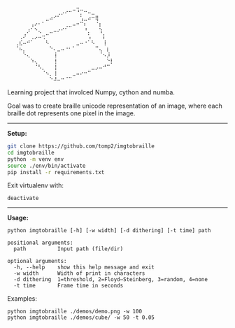 ```
⠀⠀⠀⠀⠀⠀⠀⠀⠀⠀⠀⠀⠀⠀⠀⠀⠀⠀⣀
⠀⠀⠀⠀⠀⠀⠀⠀⠀⠀⠀⠀⠀⢀⡠⠔⠒⠉⠘⡉⠒⠤⣀
⠀⠀⠀⠀⠀⠀⠀⠀⠀⠀⣀⠴⠊⠁⠀⠀⠀⠀⠀⢡⣀⠴⠒⢿
⠀⠀⠀⠀⠀⠀⢠⠔⠂⠁⠀⠀⠀⠀⠀⢀⣀⠤⠒⠉⠆⠀⠀⠈⡆
⠀⠀⠀⠀⠀⡰⠁⠑⢄⠀⠀⣀⠤⠔⠊⠁⠀⠀⠀⠀⠘⡀⠀⠀⢱
⠀⠀⠀⢀⠜⠀⢀⡠⠤⢒⠉⠀⠀⠀⠀⠀⠀⠀⠀⠀⠀⢡⠀⠀⠀⡇
⠀⠀⢀⣎⠤⠚⠁⠀⠀⠀⠣⠀⠀⠀⠀⠀⠀⠀⣀⠤⠐⠁⠣⠀⠀⢸
⠀⠀⠈⠦⡀⠀⠀⠀⠀⠀⠀⠑⠄⣀⠤⠐⠂⠁⠀⠀⠀⠀⠀⠉⢄⠀⡆
⠀⠀⠀⠀⠑⢄⠀⠀⠀⠀⠀⠀⢸⠀⠀⠀⠀⠀⠀⠀⠀⠀⠀⠀⠈⠢⡸
⠀⠀⠀⠀⠀⠀⠱⢄⠀⠀⠀⠀⢸⠀⠀⠀⠀⠀⠀⠀⠀⠀⠀⠀⠀⠀⠑⡇
⠀⠀⠀⠀⠀⠀⠀⠈⠣⡀⠀⠀⢸⠀⠀⠀⠀⠀⠀⠀⠀⠀⣀⡠⠤⠚⠉
⠀⠀⠀⠀⠀⠀⠀⠀⠀⠈⠢⡀⢸⠀⠀⠀⠀⣀⠤⠔⠒⠉
⠀⠀⠀⠀⠀⠀⠀⠀⠀⠀⠀⠑⠼⠤⠒⠈⠉
```

Learning project that involced Numpy, cython and numba. 

Goal was to create braille unicode representation of an image, where each braille dot represents one pixel in the image.

---
**Setup:**

```bash
git clone https://github.com/tomp2/imgtobraille
cd imgtobraille
python -m venv env
source ./env/bin/activate
pip install -r requirements.txt
```
Exit virtualenv with:
```
deactivate
```

---

**Usage:**

```
python imgtobraille [-h] [-w width] [-d dithering] [-t time] path

positional arguments:
  path          Input path (file/dir)

optional arguments:
  -h, --help    show this help message and exit
  -w width      Width of print in characters
  -d dithering  1=threshold, 2=Floyd–Steinberg, 3=random, 4=none
  -t time       Frame time in seconds
```

Examples:

```
python imgtobraille ./demos/demo.png -w 100
python imgtobraille ./demos/cube/ -w 50 -t 0.05
```
